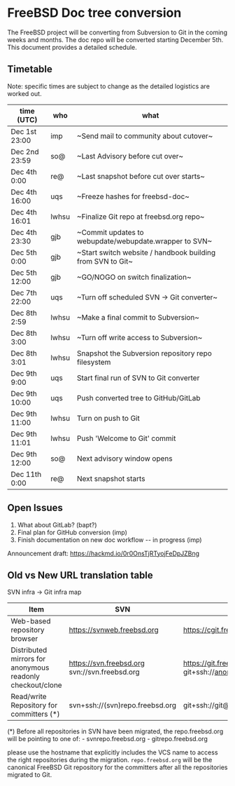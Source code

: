 # FreeBSD Doc tree conversion

The FreeBSD project will be converting from Subversion to Git in the
coming weeks and months. The doc repo will be converted starting
December 5th. This document provides a detailed schedule.

## Timetable

Note: specific times are subject to change as the detailed logistics are worked out.

| time (UTC)    | who     | what                                                       |
| ------------- | ------- | ---------------------------------------------------------- |
| Dec 1st 23:00 | imp     | ~Send mail to community about cutover~                     |
| Dec 2nd 23:59 | so@     | ~Last Advisory before cut over~                            |
| Dec 4th  0:00 | re@     | ~Last snapshot before cut over starts~                     |
| Dec 4th 16:00 | uqs     | ~Freeze hashes for freebsd-doc~                            |
| Dec 4th 16:01 | lwhsu   | ~Finalize Git repo at freebsd.org repo~                    |
| Dec 4th 23:30 | gjb     | ~Commit updates to webupdate/webupdate.wrapper to SVN~     |
| Dec 5th  0:00 | gjb     | ~Start switch website / handbook building from SVN to Git~ |
| Dec 5th 12:00 | gjb     | ~GO/NOGO on switch finalization~                           |
| Dec 7th 22:00 | uqs     | ~Turn off scheduled SVN -> Git converter~                  |
| Dec 8th  2:59 | lwhsu   | ~Make a final commit to Subversion~                        |
| Dec 8th  3:00 | lwhsu   | ~Turn off write access to Subversion~                      |
| Dec 8th  3:01 | lwhsu   | Snapshot the Subversion repository repo filesystem         |
| Dec 9th  9:00 | uqs     | Start final run of SVN to Git converter                    |
| Dec 9th 10:00 | uqs     | Push converted tree to GitHub/GitLab                       |
| Dec 9th 11:00 | lwhsu   | Turn on push to Git                                        |
| Dec 9th 11:01 | lwhsu   | Push 'Welcome to Git' commit                               |
| Dec 9th 12:00 | so@     | Next advisory window opens                                 |
| Dec 11th 0:00 | re@     | Next snapshot starts                                       |

## Open Issues

1. What about GitLab? (bapt?)
2. Final plan for GitHub conversion (imp)
3. Finish documentation on new doc workflow -- in progress (imp)

Announcement draft: https://hackmd.io/0r0OnsTjRTyojFeDpJZBng

## Old vs New URL translation table

SVN infra -> Git infra map

| Item                                     | SVN                             | GIT                                 |
| ---------------------------------------- | ------------------------------- | ----------------------------------- |
| Web-based repository browser             | https://svnweb.freebsd.org      | https://cgit.freebsd.org            |
| Distributed mirrors for anonymous readonly checkout/clone | https://svn.freebsd.org svn://svn.freebsd.org | https://git.freebsd.org git+ssh://anongit@git.freebsd.org |
| Read/write Repository for committers (*) | svn+ssh://(svn)repo.freebsd.org | git+ssh://git@(git)repo.freebsd.org |

(*) Before all repositories in SVN have been migrated, the repo.freebsd.org will be pointing to one of:
    - svnrepo.freebsd.org
    - gitrepo.freebsd.org

please use the hostname that explicitly includes the VCS name to
access the right repositories during the migration. `repo.freebsd.org`
will be the canonical FreeBSD Git repository for the committers after
all the repositories migrated to Git.
